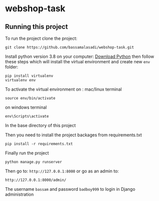 # webshop-task

## Running this project
To run the project clone the project:
```
git clone https://github.com/bassamalasadi/webshop-task.git
```
Install python version 3.8 on your computer:
[Download Python](https://www.python.org/downloads/)
then follow these steps which will install the virtual environment and create new `env` folder: 
```
pip install virtualenv
virtualenv env
```

To activate the virtual environment on :
mac/linux terminal
```
source env/bin/activate
```
on windows terminal
```
env\Scripts\activate
```
In the base directory of this project

Then you need to install the project backages from requirements.txt
```
pip install -r requirements.txt
```
Finally run the project 
```
python manage.py runserver
```
Then go to:
```http://127.0.0.1:8000```
or go as an admin to:
```
http://127.0.0.1:8000/admin/
```
The username `bassam` and password `badboy999` to login in Django administration
